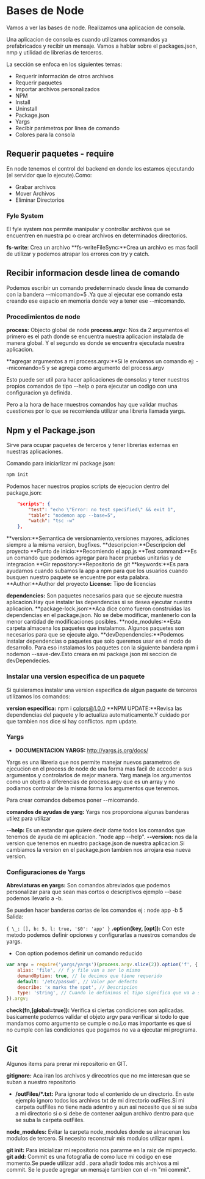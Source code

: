 # Bases de Node

Vamos a ver las bases de node.
Realizamos una aplicacion de consola.

Una aplicacion de consola es cuando utilizamos commandos ya prefabricados y recibir un mensaje.
Vamos a hablar sobre el packages.json, nmp y utilidad de librerias de terceros.

La sección se enfoca en los siguientes temas:

- Requerir información de otros archivos
- Requerir paquetes
- Importar archivos personalizados
- NPM
- Install
- Uninstall
- Package.json
- Yargs
- Recibir parámetros por línea de comando
- Colores para la consola

## Requerir paquetes - require

En node tenemos el control del backend en donde los estamos ejecutando (el servidor que lo ejecute).Como:

- Grabar archivos
- Mover Archivos
- Eliminar Directorios

### Fyle System

El fyle system nos permite manipular y controllar archivos que se encuentren en nuestra pc o crear archivos en determinados directorios.

**fs-write**: Crea un archivo
**fs-writeFileSync:**Crea un archivo es mas facil de utilizar y podemos atrapar los errores con try y catch.

## Recibir informacion desde linea de comando

Podemos escribir un comando predeterminado desde linea de comando con la bandera --micomando=5 .Ya que al ejecutar ese comando esta creando ese espacio en memoria donde voy a tener ese --micomando.

### Procedimientos de node

**process:** Objecto global de node
**process.argv:** Nos da 2 argumentos el primero es el path donde se encuentra nuestra aplicacion instalada de manera global. Y el segundo es donde se encuentra ejecutada nuestra aplicacion.

**agregar argumentos a mi process.argv:**Si le enviamos un comando ej: --micomando=5 y se agrega como argumento del process.argv

Esto puede ser util para hacer aplicaciones de consolas y tener nuestros propios comandos de tipo --help o para ejecutar un codigo con una configuracion ya definida.

Pero a la hora de hace rnuestros comandos hay que validar muchas cuestiones por lo que se recomienda utilizar una libreria llamada yargs.

## Npm y el Package.json

Sirve para ocupar paquetes de terceros y tener librerias externas en nuestras aplicaciones.

Comando para iniciarlizar mi package.json:

```bash
npm init
```

Podemos hacer nuestros propios scripts de ejecucion dentro del package.json:

```json
	"scripts": {
		"test": "echo \"Error: no test specified\" && exit 1",
		"table": "nodemon app --base=5",
		"watch": "tsc -w"
	},
```

**version:**Semantica de versionamiento,versiones mayores, adiciones siempre a la misma version, bugfixes.
**descripcion:**Descripcion del proyecto
**Punto de inicio:**Recomiendo el app.js
**Test command:**Es un comando que podemos agregar para hacer pruebas unitarias y de integracion
**Gir repository:**Repositorio de git
**keywords:**Es para ayudarnos cuando subamos la app a npm para que los usuarios cuando busquen nuestro paquete se encuentre por esta palabra.
**Author:**Author del proyecto
**License:** Tipo de licencias

**dependencies:** Son paquetes necesarios para que se ejecute nuestra aplicacion.Hay que instalar las dependencias si se desea ejecutar nuestra aplicacion.
**package-lock.json:**Aca dice como fueron construidas las dependencias en el package.json. No se debe modificar, mantenerlo con la menor cantidad de modificaciones posibles.
**node_modules:**Esta carpeta almacena los paquetes que instalamos. Algunos paquetes son necesarios para que se ejecute algo.
**devDependencies:**Podemos instalar dependencias o paquetes que solo queremos usar en el modo de desarrollo. Para eso instalamos los paquetes con la siguiente bandera npm i nodemon --save-dev.Esto creara en mi package.json mi seccion de devDependecies.

### Instalar una version especifica de un paquete

Si quisieramos instalar una version especifica de algun paquete de terceros utilizamos los comandos:

**version especifica:** npm i colors@1.0.0
**NPM UPDATE:**Revisa las dependencias del paquete y lo actualiza automaticamente.Y cuidado por que tambien nos dice si hay conflictos. npm update.

### Yargs

- **DOCUMENTACION YARGS:** http://yargs.js.org/docs/

Yargs es una libreria que nos permite manejar nuevos parametros de ejecucion en el process de node de una forma mas facil de acceder a sus argumentos y controlarlos de mejor manera.
Yarg maneja los argumentos como un objeto a diferencias de process.argv que es un array y no podiamos controlar de la misma forma los argumentos que tenemos.

Para crear comandos debemos poner --micomando.

**comandos de ayudas de yarg:** Yargs nos proporciona algunas banderas utilez para utilizar

**--help:** Es un estandar que quiere decir dame todos los comandos que tenemos de ayuda de mi aplicacion. "node app --help".
**--version:** nos da la version que tenemos en nuestro package.json de nuestra aplicacion.Si cambiamos la version en el package.json tambien nos arrojara esa nueva version.

### Configuraciones de Yargs

**Abreviaturas en yargs:** Son comandos abreviados que podemos personalizar para que sean mas cortos o descriptivos ejemplo --base podemos llevarlo a -b.

Se pueden hacer banderas cortas de los comandos ej : node app -b 5
Salida:

`{ \_: [], b: 5, l: true, '$0': 'app' }`
**.option(key, [opt]):** Con este metodo podemos definir opciones y configurarlas a nuestros comandos de yargs.

- Con option podemos definir un comando reducido

```js
var argv = require('yargs/yargs')(process.argv.slice(2)).option('f', {
	alias: 'file', // f y file van a ser lo mismo
	demandOption: true, // le decimos que tiene requerido
	default: '/etc/passwd', // Valor por defecto
	describe: 'x marks the spot', // Descripcion
	type: 'string', // Cuando le definimos el tipo significa que va a ser siempre de ese tipo
}).argv;
```

**check(fn,[global=true]):** Verifica si ciertas condiciones son aplicadas. basicamente podemos validar el objeto argv para verificar si todo lo que mandamos como argumento se cumple o no.Lo mas importante es que si no cumple con las condiciones que pogamos no va a ejecutar mi programa.

## Git

Algunos items para prerar mi repositorio en GIT.

**gitignore:** Aca iran los archivos y direcotrios que no me interesan que se suban a nuestro repositorio

- **/outFiles/\*.txt:** Para ignorar todo el contenido de un directorio. En este ejemplo ignoro todos los archivos txt de mi directorio outFiles.Si mi carpeta outFiles no tiene nada adentro y aun asi necesito que si se suba a mi directorio si o si debe de contener aalgun archivo dentro para que se suba la carpeta outFiles.

**node_modules:** Evitar la carpeta node_modules donde se almacenan los modulos de tercero. Si necesito reconstruir mis modulos utilizar npm i.

**git init:** Para inicializar mi repositorio nos pararme en la raiz de mi proyecto.
**git add:** Commit es una fotografia de como luce mi codigo en ese momento.Se puede utilizar add . para añadir todos mis archivos a mi commit. Se le puede agregar un mensaje tambien con el -m "mi commit".
